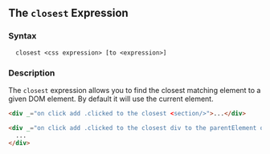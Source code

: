 
## The `closest` Expression

### Syntax

```ebnf
  closest <css expression> [to <expression>]
```

### Description

The `closest` expression allows you to find the closest matching element to a given DOM element. By default
it will use the current element.

```html
<div _="on click add .clicked to the closest <section/>">...</div>

<div _="on click add .clicked to the closest div to the parentElement of me">
  ...
</div>
```
